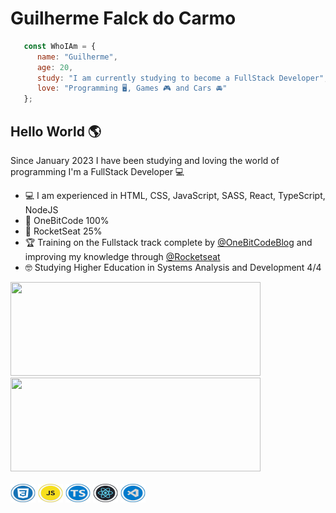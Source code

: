 # Guilherme Falck do Carmo

```jsx
   const WhoIAm = {
      name: "Guilherme",
      age: 20,
      study: "I am currently studying to become a FullStack Developer",
      love: "Programming 🖥️, Games 🎮 and Cars 🚘"
   };
```

## Hello World 🌎

Since January 2023 I have been studying and loving the world of programming
I'm a FullStack Developer 💻

- 💻 I am experienced in HTML, CSS, JavaScript, SASS, React, TypeScript, NodeJS
- 📱 OneBitCode 100%
- 🚀 RocketSeat 25%
- 🏆 <a href="https://www.onebitcode.com/"></a> Training on the Fullstack track complete by <a href="https://github.com/OneBitCode">@OneBitCodeBlog</a> and improving my knowledge through <a href="https://github.com/Rocketseat">@Rocketseat</a>
- 🤓 Studying Higher Education in Systems Analysis and Development 4/4
<div>
  <img width="400px" height="150px" src="https://github-readme-stats.vercel.app/api?username=guilhermefalck&show_icons=true&theme=onedark"/>
  <img width="400px" height="150px" src="https://github-readme-stats.vercel.app/api/top-langs/?username=guilhermefalck&layout=compact&theme=onedark"/>
</div>
<div style="display: inline_block"><br>
  <img align="center" alt="Gui-CSS" height="30" width="40" src="https://github.com/Pedro-Murilo/icons-for-readme/blob/main/.github/css-icon.svg" alt="CSS Icon" />
  <img align="center" alt="Gui-JavaScript" height="30" width="40" src="https://github.com/Pedro-Murilo/icons-for-readme/blob/main/.github/js-icon.svg" alt="Javascript Icon" />
  <img align="center" alt="Gui-Typescript" height="30" width="40" src="https://github.com/Pedro-Murilo/icons-for-readme/blob/main/.github/typescript-icon.svg" alt="Typescript Icon" /> 
  <img align="center" alt="Gui-React" height="30" width="40" src="https://github.com/Pedro-Murilo/icons-for-readme/blob/main/.github/react-icon.svg" alt="ReactJS Icon" />
  <img align="center" alt="Gui-VSCode" height="30" width="40" src="https://github.com/Pedro-Murilo/icons-for-readme/blob/main/.github/vscode-icon.svg" alt="VSCode Icon" />
</div>

